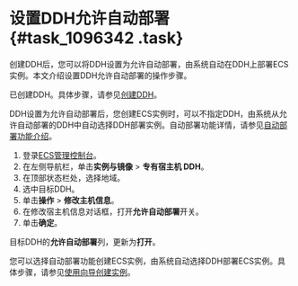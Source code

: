 # 设置DDH允许自动部署 {#task_1096342 .task}

创建DDH后，您可以将DDH设置为允许自动部署，由系统自动在DDH上部署ECS实例。本文介绍设置DDH允许自动部署的操作步骤。

已创建DDH。具体步骤，请参见[创建DDH](../cn.zh-CN/快速入门/创建包年包月DDH.md#)。

DDH设置为允许自动部署后，您创建ECS实例时，可以不指定DDH，由系统从允许自动部署的DDH中自动选择DDH部署实例。自动部署功能详情，请参见[自动部署功能介绍](../cn.zh-CN/产品简介/功能介绍.md#)。

1.  登录[ECS管理控制台](https://ecs.console.aliyun.com)。
2.  在左侧导航栏，单击**实例与镜像** \> **专有宿主机 DDH**。
3.  在顶部状态栏处，选择地域。
4.  选中目标DDH。
5.  单击**操作** \> **修改主机信息**。
6.  在修改宿主机信息对话框，打开**允许自动部署**开关。
7.  单击**确定**。

目标DDH的**允许自动部署**列，更新为**打开**。

您可以选择自动部署功能创建ECS实例，由系统自动选择DDH部署ECS实例。具体步骤，请参见[使用向导创建实例](../../cn.zh-CN/实例/创建实例/使用向导创建实例.md#)。


